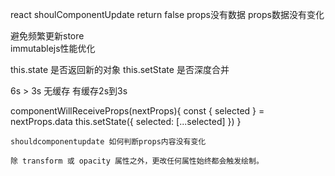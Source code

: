 react 
shoulComponentUpdate return false
props没有数据
props数据没有变化


避免频繁更新store  
immutablejs性能优化



this.state 是否返回新的对象
this.setState 是否深度合并

6s > 3s 无缓存   有缓存2s到3s


componentWillReceiveProps(nextProps){
        const { selected } = nextProps.data
        this.setState({
            selected: [...selected]
        })
    }
    
    
    shouldcomponentupdate 如何判断props内容没有变化
    
    除 transform 或 opacity 属性之外，更改任何属性始终都会触发绘制。